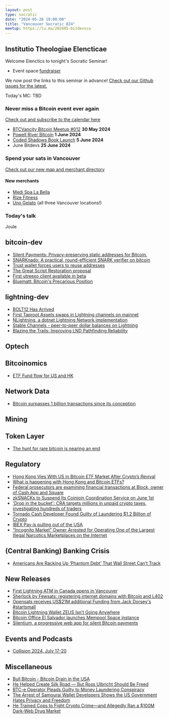 ```yaml
---
layout: post
type: socratic
date: "2024-05-28 19:00:00"
title: "Vancouver Socratic 024"
meetup: https://lu.ma/202405-bitdevsca
---
```


## Institutio Theologiae Elencticae

Welcome Elenctics to tonight's Socratic Seminar!

- Event space [fundraiser](https://we.encrypt.cash/apps/4SzUoqrSBC6UwuRE5xzGyBRKAAUt/crowdfund)

We now post the links to this seminar in advance! [Check out our Github issues for the latest.](https://github.com/VancouverBitdevs/VancouverBitdevs.github.io/issues)

Today's MC: TBD

### Never miss a Bitcoin event ever again

[Check out and subscribe to the calendar here](/calendar)

- [BTCVancity Bitcoin Meetup #012](https://www.meetup.com/btc_vancity/events/300663514) **30 May 2024**
- [Powell River Bitcoin](https://lu.ma/cseofqc2) **1 June 2024**
- [Coded Shadows Book Launch](https://www.straight.com/listings/events/1444813) **5 June 2024**
- June Bitdevs **25 June 2024**

### Spend your sats in Vancouver

[Check out our new map and merchant directory](/map)

#### New merchants

- [Medi Spa La Bella](https://medispalabella.com/)
- [Rize Fitness](https://rizefitness.ca/)
- [Uno Gelato](https://unogelato.com/) (all three Vancouver locations!)

<!-- ### Today's talk -->

### Today's talk

Joule

## bitcoin-dev

- [Silent Payments: Privacy-preserving static addresses for Bitcoin.](https://silentpayments.xyz/)
- [SNARKnado: A practical, round-efficient SNARK verifier on bitcoin](https://www.alpenlabs.io/blog/snarknado-practical-round-efficient-snark-verifier-on-bitcoin)
- [Trust wallet forces users to reuse addresses](https://community.trustwallet.com/t/removal-of-the-auto-change-address-feature/155623)
- [The Great Script Restoration proposal](https://twitter.com/reardencode/status/1788074956225651060)
- [First utreexo client available in beta](https://github.com/utreexo/utreexod)
- [Bluematt: Bitcoin's Precarious Position](https://bluematt.bitcoin.ninja/2024/05/11/bitcoins-precarious-position/)

## lightning-dev

- [BOLT12 Has Arrived](https://lightningdevkit.org/blog/bolt12-has-arrived/)
- [First Taproot Assets swaps in Lightning channels on mainnet](https://twitter.com/roasbeef/status/1791171395336192174)
- [NLightning, a dotnet Lightning Network implementation](https://nlightning.ipms.io/docs/quickstart.html)
- [Stable Channels - peer-to-peer dollar balances on Lightning](https://delvingbitcoin.org/t/stable-channels-peer-to-peer-dollar-balances-on-lightning/875)
- [Blazing the Trails: Improving LND Pathfinding Reliability](https://lightning.engineering/posts/2024-05-23-pathfinding-2/)

## Optech



## Bitcoinomics

- [ETF Fund flow for US and HK](https://bitcoinetffundflow.com/us)

## Network Data

- [Bitcoin surpasses 1 billion transactions since its conception](https://bitcoin.clarkmoody.com/dashboard/)

## Mining



## Token Layer

- [The hunt for rare bitcoin is nearing an end](https://arstechnica.com/information-technology/2024/05/the-hunt-for-rare-bitcoin-is-nearing-an-end/)

## Regulatory

- [Hong Kong Vies With US in Bitcoin ETF Market After Crypto’s Revival](https://www.bloomberg.com/news/articles/2024-04-29/hong-kong-debuts-spot-bitcoin-btc-ether-eth-etfs-in-crypto-hub-bet)
- [What is happening with Hong Kong and Bitcoin ETFs?](https://chinabitcoinbook.com/?p=143)
- [Federal prosecutors are examining financial transactions at Block, owner of Cash App and Square](https://www.nbcnews.com/business/personal-finance/prosecutors-examining-transactions-block-owner-cash-app-squarc-rcna147181)
- [zkSNACKs to Suspend Its Coinjoin Coordination Service on June 1st](https://blog.wasabiwallet.io/zksnacks-is-discontinuing-its-coinjoin-coordination-service-1st-of-june/)
- ['Drop in the bucket': CRA targets millions in unpaid crypto taxes, investigating hundreds of traders](https://nationalpost.com/news/canada/cra-clawing-back-54m-in-unpaid-crypto-taxes)
- [Tornado Cash Developer Found Guilty of Laundering $1.2 Billion of Crypto](https://www.wired.com/story/tornado-cash-developer-found-guilty-of-laundering-crypto/)
- [IBEX Pay is pulling out of the USA](https://twitter.com/IBEXpay/status/1790814896239620577)
- [“Incognito Market” Owner Arrested for Operating One of the Largest Illegal Narcotics Marketplaces on the Internet](https://www.justice.gov/opa/pr/incognito-market-owner-arrested-operating-one-largest-illegal-narcotics-marketplaces)

## (Central Banking) Banking Crisis

- [Americans Are Racking Up ‘Phantom Debt’ That Wall Street Can’t Track](https://www.bloomberg.com/news/articles/2024-05-07/-buy-now-pay-later-has-americans-racking-up-phantom-debt)

## New Releases

- [First Lightning ATM in Canada opens in Vancouver](https://twitter.com/mikeakitt/status/1787578457335169065)
- [Sherlock by Fewsats: registering internet domains with Bitcoin and L402](https://www.youtube.com/watch?v=POjvgmt-VdU)
- [Opensats receives US$21M additional Funding from Jack Dorsey's #startsmall](https://opensats.org/blog/opensats-receives-additional-funding-of-dollar21m-from-startsmall)
- [Bitcoin Lightning Wallet ZEUS Isn’t Going Anywhere](https://bitcoinmagazine.com/business/bitcoin-lightning-wallet-zeus-isnt-going-anywhere)
- [Bitcoin Office El Salvador launches Mempool Space instance](https://bitcoin.gob.sv/)
- [Silentium, a progressive web app for silent Bitcoin payments](https://app.silentium.dev/)

## Events and Podcasts
- [Collision 2024, July 17-20](https://collisionconf.com/media)


## Miscellaneous

- [Bull Bitcoin - Bitcoin Drain in the USA](https://www.bullbitcoin.com/blog/bitcoin-drain-in-the-usa)
- [He Helped Create Silk Road — But Ross Ulbricht Should Be Freed](https://www.rollingstone.com/culture/culture-commentary/silk-road-ross-ulbricht-undeserved-life-sentence-prison-1235013443/)
- [BTC-e Operator Pleads Guilty to Money Laundering Conspiracy](https://www.justice.gov/opa/pr/btc-e-operator-pleads-guilty-money-laundering-conspiracy)
- [The Arrest of Samourai Wallet Developers Shows the US Government Hates Privacy and Freedom](https://mises.org/mises-wire/arrest-samourai-wallet-developers-shows-us-government-hates-privacy-and-freedom)
- [He Trained Cops to Fight Crypto Crime—and Allegedly Ran a $100M Dark-Web Drug Market](https://www.wired.com/story/lin-rui-siang-incognito-market/)
